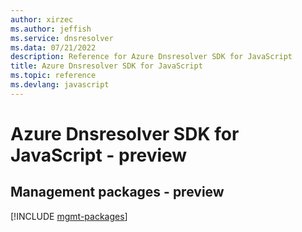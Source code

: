 ```yaml
---
author: xirzec
ms.author: jeffish
ms.service: dnsresolver
ms.data: 07/21/2022
description: Reference for Azure Dnsresolver SDK for JavaScript
title: Azure Dnsresolver SDK for JavaScript
ms.topic: reference
ms.devlang: javascript
---
```

# Azure Dnsresolver SDK for JavaScript - preview

## Management packages - preview
[!INCLUDE [mgmt-packages](dnsresolver-mgmt-index.md)]